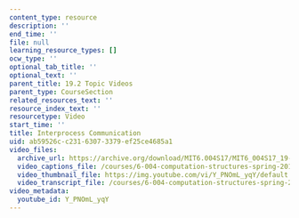 ```yaml
---
content_type: resource
description: ''
end_time: ''
file: null
learning_resource_types: []
ocw_type: ''
optional_tab_title: ''
optional_text: ''
parent_title: 19.2 Topic Videos
parent_type: CourseSection
related_resources_text: ''
resource_index_text: ''
resourcetype: Video
start_time: ''
title: Interprocess Communication
uid: ab59526c-c231-6307-3379-ef25ce4685a1
video_files:
  archive_url: https://archive.org/download/MIT6.004S17/MIT6_004S17_19-02-01_300k.mp4
  video_captions_file: /courses/6-004-computation-structures-spring-2017/1a24c81a6c235d35831b9823bfd9ff36_Y_PNOmL_yqY.vtt
  video_thumbnail_file: https://img.youtube.com/vi/Y_PNOmL_yqY/default.jpg
  video_transcript_file: /courses/6-004-computation-structures-spring-2017/f57f50d79ef7f0e5b6bd89030ace873a_Y_PNOmL_yqY.pdf
video_metadata:
  youtube_id: Y_PNOmL_yqY
---
```

